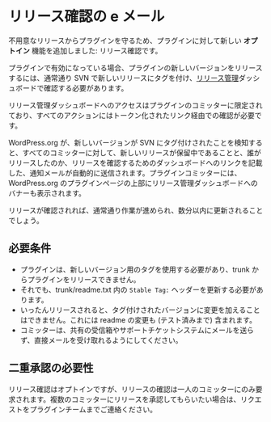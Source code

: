 <!-- 
# Release Confirmation Emails
 -->
# リリース確認の e メール

<!-- 
In order to better protect plugins from inadvertent releases, we’ve added a new **opt-in** feature for plugins: Release Confirmation.
 -->
不用意なリリースからプラグインを守るため、プラグインに対して新しい **オプトイン** 機能を追加しました: リリース確認です。

<!-- 
When enabled on a plugin, to release a new version of a plugin you’ll need to tag a new release in SVN as normal, and then confirm on the [Release Management](https://wordpress.org/plugins/developers/releases/) dashboard.
 -->
プラグインで有効になっている場合、プラグインの新しいバージョンをリリースするには、通常通り SVN で新しいリリースにタグを付け、[リリース管理](https://ja.wordpress.org/plugins/developers/releases/)ダッシュボードで確認する必要があります。

<!-- 
Access to the Release Management dashboard is limited to plugin committers, and all actions require confirmation via a tokenised link which is emailed to you as needed.
 -->
リリース管理ダッシュボードへのアクセスはプラグインのコミッターに限定されており、すべてのアクションにはトークン化されたリンク経由での確認が必要です。

<!-- 
When WordPress.org detects a new version has been tagged in SVN, all committers are automatically sent an email notifying them that a new release is pending, who made it, and a link to the dashboard to confirm the release.
Plugin committers will also see a banner on the top of your WordPress.org plugins page directing you to the Release Management dashboard.
 -->
WordPress.org が、新しいバージョンが SVN にタグ付けされたことを検知すると、すべてのコミッターに対して、新しいリリースが保留中であることと、誰がリリースしたのか、リリースを確認するためのダッシュボードへのリンクを記載した、通知メールが自動的に送信されます。プラグインコミッターには、WordPress.org のプラグインページの上部にリリース管理ダッシュボードへのバナーも表示されます。

<!-- 
Once confirmed, the release will proceed as usual and should update within a few minutes.
 -->
リリースが確認されれば、通常通り作業が進められ、数分以内に更新されることでしょう。

<!-- 
## Requirements
 -->
## 必要条件

<!-- 
-   Plugins are required to use tags for new versions, you cannot release your plugin from trunk.
-   You must still update the `Stable Tag:` header in your trunk/readme.txt file.
-   Once released, alterations cannot be made to the tagged version. This includes changing the readme (for tested up to).
-   Committers must be able to receive emails directly, and not have it go to a shared inbox or support ticket system.
 -->
-   プラグインは、新しいバージョン用のタグを使用する必要があり、trunk からプラグインをリリースできません。
-   それでも、trunk/readme.txt 内の `Stable Tag:` ヘッダーを更新する必要があります。
-   いったんリリースされると、タグ付けされたバージョンに変更を加えることはできません。これには readme の変更も (テスト済みまで) 含まれます。
-   コミッターは、共有の受信箱やサポートチケットシステムにメールを送らず、直接メールを受け取れるようにしてください。

<!-- 
## Requiring double approval
 -->
## 二重承認の必要性

<!-- 
Release Confirmations are opt-in, but only requires a singular committer to confirm the release.
If a group would like to require multiple committers to approve a release, please contact the Plugins team with your request.
 -->
リリース確認はオプトインですが、リリースの確認は一人のコミッターにのみ要求されます。複数のコミッターにリリースを承認してもらいたい場合は、リクエストをプラグインチームまでご連絡ください。